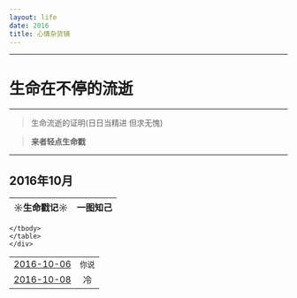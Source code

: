 ```yaml
---
layout: life
date: 2016
title: 心情杂货铺
---
```


-----------------------------------------------


# 生命在不停的流逝

******
> 生命流逝的证明(日日当精进 但求无愧)

> **来者轻点生命戳**

******

 <div class='lifelog'>
  <h2 id="section-1">2016年10月</h2>
	<table>
	  <thead>
		<tr>
		  <th style="text-align: center">☼生命戳记☼</th>
		  <th style="text-align: center">一图知己</th>
		</tr>
      <thread>
    <table>
    <tbody>
    <tr>
      <td style="text-align: center"><a href="/life/2016/10/2016-10-06.html">2016-10-06</a></td>
      <td style="text-align: center"><code class="highlighter-rouge">你说</code></td>
    </tr>
    <tr>
      <td style="text-align: center"><a href="/life/2016/10/2016-10-08.html">2016-10-08</a></td>
      <td style="text-align: center"><code class="highlighter-rouge"></code>冷</td>
    </tr>
	
    </tbody>
    </table>
    </div>
